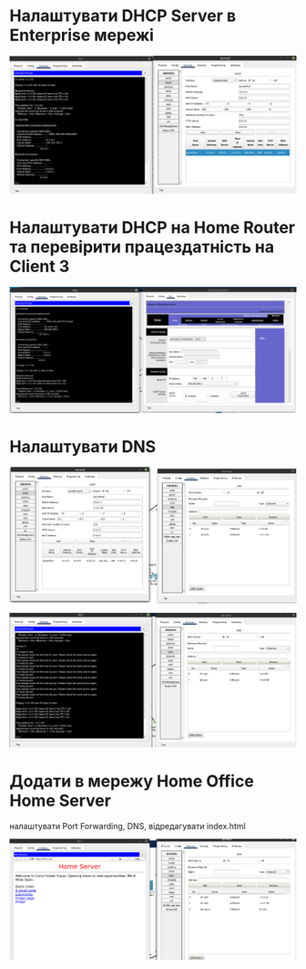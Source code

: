 # Налаштувати DHCP Server в Enterprise мережі	
![](img/1.png)

# Налаштувати DHCP на Home Router та перевірити працездатність на Client 3
![](img/2.png)

# Налаштувати DNS
![](img/3.png)

![](img/4.png)

# Додати в мережу Home Office Home Server
налаштувати Port Forwarding, DNS, відредагувати index.html

![](img/5.png)
